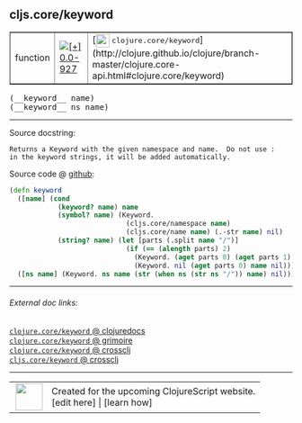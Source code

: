 ## cljs.core/keyword



 <table border="1">
<tr>
<td>function</td>
<td><a href="https://github.com/cljsinfo/cljs-api-docs/tree/0.0-927"><img valign="middle" alt="[+] 0.0-927" title="Added in 0.0-927" src="https://img.shields.io/badge/+-0.0--927-lightgrey.svg"></a> </td>
<td>
[<img height="24px" valign="middle" src="http://i.imgur.com/1GjPKvB.png"> <samp>clojure.core/keyword</samp>](http://clojure.github.io/clojure/branch-master/clojure.core-api.html#clojure.core/keyword)
</td>
</tr>
</table>


 <samp>
(__keyword__ name)<br>
</samp>
 <samp>
(__keyword__ ns name)<br>
</samp>

---





Source docstring:

```
Returns a Keyword with the given namespace and name.  Do not use :
in the keyword strings, it will be added automatically.
```


Source code @ [github](https://github.com/clojure/clojurescript/blob/r3208/src/cljs/cljs/core.cljs#L2818-L2830):

```clj
(defn keyword
  ([name] (cond
            (keyword? name) name
            (symbol? name) (Keyword.
                             (cljs.core/namespace name)
                             (cljs.core/name name) (.-str name) nil)
            (string? name) (let [parts (.split name "/")]
                             (if (== (alength parts) 2)
                               (Keyword. (aget parts 0) (aget parts 1) name nil)
                               (Keyword. nil (aget parts 0) name nil)))))
  ([ns name] (Keyword. ns name (str (when ns (str ns "/")) name) nil)))
```

<!--
Repo - tag - source tree - lines:

 <pre>
clojurescript @ r3208
└── src
    └── cljs
        └── cljs
            └── <ins>[core.cljs:2818-2830](https://github.com/clojure/clojurescript/blob/r3208/src/cljs/cljs/core.cljs#L2818-L2830)</ins>
</pre>

-->

---



###### External doc links:

[`clojure.core/keyword` @ clojuredocs](http://clojuredocs.org/clojure.core/keyword)<br>
[`clojure.core/keyword` @ grimoire](http://conj.io/store/v1/org.clojure/clojure/1.7.0-beta3/clj/clojure.core/keyword/)<br>
[`clojure.core/keyword` @ crossclj](http://crossclj.info/fun/clojure.core/keyword.html)<br>
[`cljs.core/keyword` @ crossclj](http://crossclj.info/fun/cljs.core.cljs/keyword.html)<br>

---

 <table>
<tr><td>
<img valign="middle" align="right" width="48px" src="http://i.imgur.com/Hi20huC.png">
</td><td>
Created for the upcoming ClojureScript website.<br>
[edit here] | [learn how]
</td></tr></table>

[edit here]:https://github.com/cljsinfo/cljs-api-docs/blob/master/cljsdoc/cljs.core_keyword.cljsdoc
[learn how]:https://github.com/cljsinfo/cljs-api-docs/wiki/cljsdoc-files

<!--

This information was too distracting to show to readers, but I'll leave it
commented here since it is helpful to:

- pretty-print the data used to generate this document
- and show how to retrieve that data



The API data for this symbol:

```clj
{:ns "cljs.core",
 :name "keyword",
 :signature ["[name]" "[ns name]"],
 :history [["+" "0.0-927"]],
 :type "function",
 :full-name-encode "cljs.core_keyword",
 :source {:code "(defn keyword\n  ([name] (cond\n            (keyword? name) name\n            (symbol? name) (Keyword.\n                             (cljs.core/namespace name)\n                             (cljs.core/name name) (.-str name) nil)\n            (string? name) (let [parts (.split name \"/\")]\n                             (if (== (alength parts) 2)\n                               (Keyword. (aget parts 0) (aget parts 1) name nil)\n                               (Keyword. nil (aget parts 0) name nil)))))\n  ([ns name] (Keyword. ns name (str (when ns (str ns \"/\")) name) nil)))",
          :title "Source code",
          :repo "clojurescript",
          :tag "r3208",
          :filename "src/cljs/cljs/core.cljs",
          :lines [2818 2830]},
 :full-name "cljs.core/keyword",
 :clj-symbol "clojure.core/keyword",
 :docstring "Returns a Keyword with the given namespace and name.  Do not use :\nin the keyword strings, it will be added automatically."}

```

Retrieve the API data for this symbol:

```clj
;; from Clojure REPL
(require '[clojure.edn :as edn])
(-> (slurp "https://raw.githubusercontent.com/cljsinfo/cljs-api-docs/catalog/cljs-api.edn")
    (edn/read-string)
    (get-in [:symbols "cljs.core/keyword"]))
```

-->
